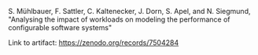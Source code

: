 S. Mühlbauer, F. Sattler, C. Kaltenecker, J. Dorn, S. Apel, and N. Siegmund, "Analysing the impact of workloads on modeling the performance of configurable software systems"

Link to artifact: https://zenodo.org/records/7504284